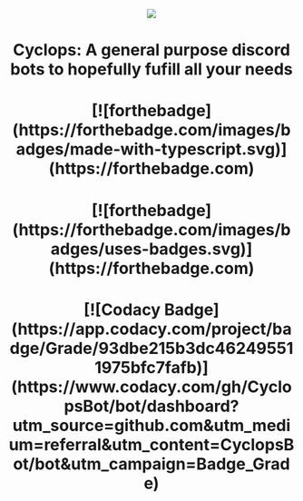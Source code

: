 <p align="center"><img src="https://imgur.com/hWWWE9m"></p>
<h1 align="center">Cyclops: A general purpose discord bots to hopefully fufill all your needs</h1>
<h1 align="center">[![forthebadge](https://forthebadge.com/images/badges/made-with-typescript.svg)](https://forthebadge.com)</h1>
<h1 align="center">[![forthebadge](https://forthebadge.com/images/badges/uses-badges.svg)](https://forthebadge.com)</h1>
<h1 align="center">[![Codacy Badge](https://app.codacy.com/project/badge/Grade/93dbe215b3dc462495511975bfc7fafb)](https://www.codacy.com/gh/CyclopsBot/bot/dashboard?utm_source=github.com&amp;utm_medium=referral&amp;utm_content=CyclopsBot/bot&amp;utm_campaign=Badge_Grade)</h1>